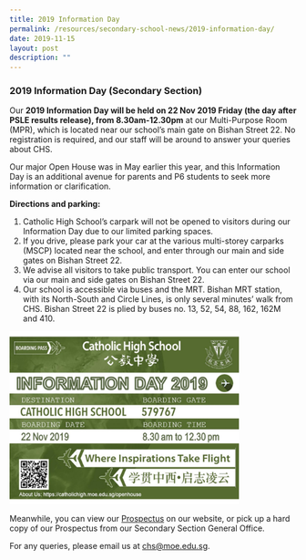 ```yaml
---
title: 2019 Information Day
permalink: /resources/secondary-school-news/2019-information-day/
date: 2019-11-15
layout: post
description: ""
---
```

### 2019 Information Day (Secondary Section)

Our **2019 Information Day will be held on 22 Nov 2019 Friday (the day after PSLE results release), from 8.30am-12.30pm** at our Multi-Purpose Room (MPR), which is located near our school’s main gate on Bishan Street 22. No registration is required, and our staff will be around to answer your queries about CHS.

Our major Open House was in May earlier this year, and this Information Day is an additional avenue for parents and P6 students to seek more information or clarification.

**Directions and parking:**

1.  Catholic High School’s carpark will not be opened to visitors during our Information Day due to our limited parking spaces.
2.  If you drive, please park your car at the various multi-storey carparks (MSCP) located near the school, and enter through our main and side gates on Bishan Street 22.
3.  We advise all visitors to take public transport. You can enter our school via our main and side gates on Bishan Street 22.
4.  Our school is accessible via buses and the MRT. Bishan MRT station, with its North-South and Circle Lines, is only several minutes’ walk from CHS. Bishan Street 22 is plied by buses no. 13, 52, 54, 88, 162, 162M and 410.

<img src="/images/sn6.png" style="width:80%">

Meanwhile, you can view our [Prospectus](https://catholichigh.moe.edu.sg/wp-content/uploads/2019/10/CHS-Website-Prospectus-Oct-2019.pdf) on our website, or pick up a hard copy of our Prospectus from our Secondary Section General Office.

For any queries, please email us at chs@moe.edu.sg.